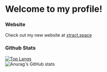 # Welcome to my profile!
### Website
Check out my new website at [xtract.space](https://xtract.space/)
### Github Stats
[![Top Langs](https://github-readme-stats.vercel.app/api/top-langs/?username=AnyMinorDeerPanda&theme=radical&layout=compact)](https://github.com/anuraghazra/github-readme-stats)
<br />
![Anurag's GitHub stats](https://github-readme-stats.vercel.app/api?username=AnyMinorDeerPanda&show_icons=true&theme=radical&include_all_commits=true)




